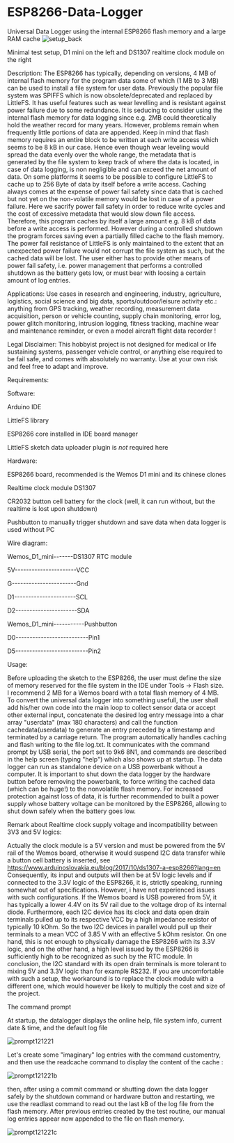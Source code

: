 # ESP8266-Data-Logger
Universal Data Logger using the internal ESP8266 flash memory and a large RAM cache
![setup_back](https://user-images.githubusercontent.com/96028811/145734998-5c2cf66e-1ac0-4642-8b1f-6f571b6b110a.jpg)

Minimal test setup, D1 mini on the left and DS1307 realtime clock module on the right

Description: 
The ESP8266 has typically, depending on versions, 4 MB of internal flash memory for the program data some of which (1 MB to 3 MB) can be used to install a file system for user data. Previously the popular file system was SPIFFS which is now obsolete/deprecated and replaced by LittleFS. It has useful features such as wear levelling and is resistant against power failure due to some redundance. It is seducing to consider using the internal flash memory for data logging since e.g. 2MB could theoretically hold the weather record for many years. However, problems remain when frequently little portions of data are appended. Keep in mind that flash memory requires an entire block to be written at each write access which seems to be 8 kB in our case. Hence even though wear leveling would spread the data evenly over the whole range, the metadata that is generated by the file system to keep track of where the data is located, in case of data logging, is non negligible and can exceed the net amount of data. On some platforms it seems to be possible to configure LittleFS to cache up to 256 Byte of data by itself before a write access. Caching always comes at the expense of power fail safety since data that is cached but not yet on the non-volatile memory would be lost in case of a power failure. Here we sacrify power fail safety in order to reduce write cycles and the cost of excessive metadata that would slow down file access. Therefore, this program caches by itself a large amount e.g. 8 kB of data before a write access is performed. However during a controlled shutdown the program forces saving even a partially filled cache to the flash memory. The power fail resistance of LittleFS is only maintained to the extent that an unexpected power failure would not corrupt the file system as such, but the cached data will be lost. The user either has to provide other means of power fail safety, i.e. power management that performs a controlled shutdown as the battery gets low, or must bear with loosing a certain amount of log entries.


Applications:
Use cases in research and engineering, industry, agriculture, logistics, social science and big data, sports/outdoor/leisure activity etc.: anything from GPS tracking, weather recording, measurement data acquisition, person or vehicle counting, supply chain monitoring, error log, power glitch monitoring, intrusion logging, fitness tracking, machine wear and maintenance reminder, or even a model aircraft flight data recorder ! 

Legal Disclaimer:
This hobbyist project is not designed for medical or life sustaining systems, passenger vehicle control, or anything else required to be fail safe, and comes with absolutely no warranty. Use at your own risk and feel free to adapt and improve.



Requirements:

Software:

Arduino IDE

LittleFS library

ESP8266 core installed in IDE board manager

LittleFS sketch data uploader plugin is *not* required here


Hardware:

ESP8266 board, recommended is the Wemos D1 mini and its chinese clones

Realtime clock module DS1307

CR2032 button cell battery for the clock (well, it can run without, but the realtime is lost upon shutdown)

Pushbutton to manually trigger shutdown and save data when data logger is used without PC



Wire diagram:

Wemos_D1_mini-------DS1307 RTC module

5V----------------------VCC

G-----------------------Gnd

D1----------------------SCL

D2----------------------SDA



Wemos_D1_mini-----------Pushbutton

D0--------------------------Pin1

D5--------------------------Pin2




Usage:

Before uploading the sketch to the ESP8266, the user must define the size of memory reserved for the file system in the IDE under Tools -> Flash size. I recommend 2 MB for a Wemos board with a total flash memory of 4 MB. To convert the universal data logger into something usefull, the user shall add his/her own code into the main loop to collect sensor data or accept other external input, concatenate the desired log entry message into a char array "userdata" (max 180 characters) and call the function cachedata(userdata) to generate an entry preceded by a timestamp and terminated by a carriage return. The program automatically handles caching and flash writing to the file log.txt. It communicates with the command prompt by USB serial, the port set to 9k6 8N1, and commands are described in the help screen (typing "help") which also shows up at startup. The data logger can run as standalone device on a USB powerbank without a computer. It is important to shut down the data logger by the hardware button before removing the powerbank, to force writing the cached data (which can be huge!) to the nonvolatile flash memory. For increased protection against loss of data, it is further recommended to built a power supply whose battery voltage can be monitored by the ESP8266, allowing to shut down safely when the battery goes low.



Remark about Realtime clock supply voltage and incompatibility between 3V3 and 5V logics:

Actually the clock module is a 5V version and must be powered from the 5V rail of the Wemos board, otherwise it would suspend I2C data transfer while a button cell battery is inserted, see 
https://www.arduinoslovakia.eu/blog/2017/10/ds1307-a-esp8266?lang=en
Consequently, its input and outputs will then be at 5V logic levels and if connected to the 3.3V logic of the ESP8266, it is, strictly speaking, running somewhat out of specifications. However, i have not experienced issues with such configurations. If the Wemos board is USB powered from 5V, it has typically a lower 4.4V on its 5V rail due to the voltage drop of its internal diode. Furthermore, each I2C device has its clock and data open drain terminals pulled up to its respective VCC by a high impedance resistor of typically 10 kOhm. So the two I2C devices in parallel would pull up their terminals to a mean VCC of 3.85 V with an effective 5 kOhm resistor. On one hand, this is not enough to physically damage the ESP8266 with its 3.3V logic, and on the other hand, a high level issued by the ESP8266 is sufficiently high to be recognized as such by the RTC module. In conclusion, the I2C standard with its open drain terminals is more tolerant to mixing 5V and 3.3V logic than for example RS232. If you are uncomfortable with such a setup, the workaround is to replace the clock module with a different one, which would however be likely to multiply the cost and size of the project.


The command prompt

At startup, the datalogger displays the online help, file system info, current date & time, and the default log file

![prompt121221](https://user-images.githubusercontent.com/96028811/145735130-c634efa3-21e9-4235-97d1-0d8d52dd30a0.jpg)

Let's create some "imaginary" log entries with the command customentry, and then use the readcache command to display the content of the cache :

![prompt121221b](https://user-images.githubusercontent.com/96028811/145735168-b6a3b619-f018-4ca3-afab-6ffb83478159.jpg)

then, after using a commit command or shutting down the data logger safely by the shutdown command or hardware button and restarting, we use the readlast command to read out the last kB of the log file from the flash memory. After previous entries created by the test routine, our manual log entries appear now appended to the file on flash memory.

![prompt121221c](https://user-images.githubusercontent.com/96028811/145735253-ce5c6582-6c96-4d40-8bd2-7504c6ff93a4.jpg)



